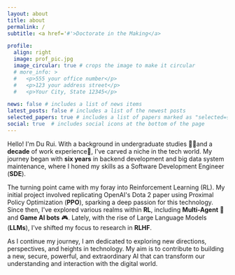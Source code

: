 ```yaml
---
layout: about
title: about
permalink: /
subtitle: <a href='#'>Doctorate in the Making</a>

profile:
  align: right
  image: prof_pic.jpg
  image_circular: true # crops the image to make it circular
  # more_info: >
  #   <p>555 your office number</p>
  #   <p>123 your address street</p>
  #   <p>Your City, State 12345</p>

news: false # includes a list of news items
latest_posts: false # includes a list of the newest posts
selected_papers: true # includes a list of papers marked as "selected={true}"
social: true  # includes social icons at the bottom of the page
---
```


Hello! I'm Du Rui. With a background in undergraduate studies 🧑‍🎓and a **decade** of work experience💼, I've carved a niche in the tech world. My journey began with **six years** in backend development and big data system maintenance, where I honed my skills as a Software Development Engineer (**SDE**).

The turning point came with my foray into Reinforcement Learning (RL). My initial project involved replicating OpenAI's Dota 2 paper using Proximal Policy Optimization (**PPO**), sparking a deep passion for this technology. Since then, I've explored various realms within **RL**, including **Multi-Agent** 🤖 and **Game AI bots** 🎮. Lately, with the rise of Large Language Models (**LLMs**), I've shifted my focus to research in **RLHF**.

As I continue my journey, I am dedicated to exploring new directions, perspectives, and heights in technology. My aim is to contribute to building a new, secure, powerful, and extraordinary AI that can transform our understanding and interaction with the digital world.
